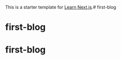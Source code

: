 This is a starter template for [Learn Next.js](https://nextjs.org/learn).# first-blog
# first-blog
# first-blog
